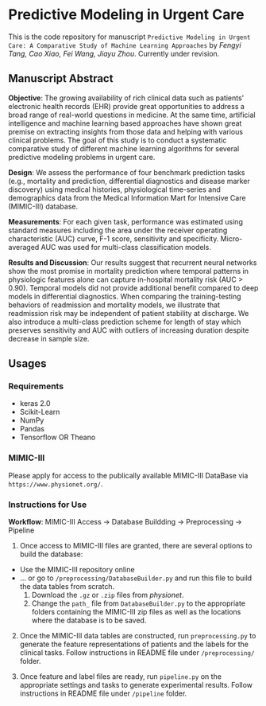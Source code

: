 # Predictive Modeling in Urgent Care

This is the code repository for manuscript `Predictive Modeling in Urgent Care: A Comparative Study of Machine Learning Approaches` by *Fengyi Tang, Cao Xiao, Fei Wang, Jiayu Zhou*. Currently under revision. 

## Manuscript Abstract

**Objective**: The growing availability of rich clinical data such as patients' electronic health records (EHR) provide great opportunities to address a broad range of real-world questions in medicine. At the same time, artificial intelligence and machine learning based approaches have shown great premise on extracting insights from those data and helping with various clinical problems. The goal of this study is to conduct a systematic comparative study of different machine learning algorithms for several predictive modeling problems in urgent care. 

**Design**: We assess the performance of four benchmark prediction tasks (e.g., mortality and prediction, differential diagnostics and disease marker discovery) using medical histories, physiological time-series and demographics data from the Medical Information Mart for Intensive Care (MIMIC-III) database.

**Measurements**: For each given task, performance was estimated using standard measures including the area under the receiver operating characteristic (AUC) curve, F-1 score, sensitivity and specificity. Micro-averaged AUC was used for multi-class classification models.

**Results and Discussion**: Our results suggest that recurrent neural networks show the most promise in mortality prediction where temporal patterns in physiologic features alone can capture in-hospital mortality risk (AUC > 0.90). Temporal models did not provide additional benefit compared to deep models in differential diagnostics. When comparing the training-testing behaviors of readmission and mortality models, we illustrate that readmission risk may be independent of patient stability at discharge. We also introduce a multi-class prediction scheme for length of stay which preserves sensitivity and AUC with outliers of increasing duration despite decrease in sample size.

## Usages
### Requirements
* keras 2.0
* Scikit-Learn
* NumPy
* Pandas
* Tensorflow OR Theano

### MIMIC-III ###
Please apply for access to the publically available MIMIC-III DataBase via `https://www.physionet.org/`. 

### Instructions for Use ###

**Workflow**: MIMIC-III Access -> Database Buildding -> Preprocessing -> Pipeline

1. Once access to MIMIC-III files are granted, there are several options to build the database:
* Use the MIMIC-III repository online
* ... or go to `/preprocessing/DatabaseBuilder.py` and run this file to build the data tables from scratch. 
  1. Download the `.gz` or `.zip` files from _physionet_.
  2. Change the `path_` file from `DatabaseBuilder.py` to the appropriate folders containing the MIMIC-III zip files
  as well as the locations where the database is to be saved.  
  
2. Once the MIMIC-III data tables are constructed, run `preprocessing.py` to generate the feature representations of patients
and the labels for the clinical tasks. Follow instructions in README file under `/preprocessing/` folder.

3. Once feature and label files are ready, run `pipeline.py` on the appropriate settings and tasks to generate experimental results. Follow instructions in README file under `/pipeline` folder.
